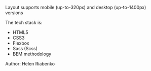 Layout supports mobile (up-to-320px) and desktop (up-to-1400px) versions

The tech stack is:

- HTML5
- CSS3
- Flexbox
- Sass (Scss)
- BEM methodology

Author: Helen Riabenko

